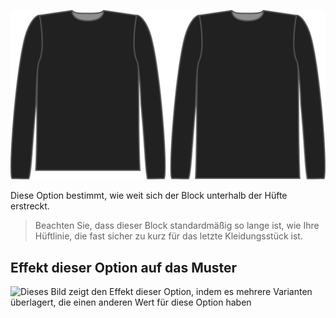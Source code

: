![Die Längen-Bonus-Option auf Brian](./lengthbonus.svg)

Diese Option bestimmt, wie weit sich der Block unterhalb der Hüfte erstreckt.

> Beachten Sie, dass dieser Block standardmäßig so lange ist, wie Ihre Hüftlinie, die fast sicher zu kurz für das letzte Kleidungsstück ist.

## Effekt dieser Option auf das Muster

![Dieses Bild zeigt den Effekt dieser Option, indem es mehrere Varianten überlagert, die einen anderen Wert für diese Option haben](brian\_lengthbonus\_sample.svg "Effekt dieser Option auf das Muster")
